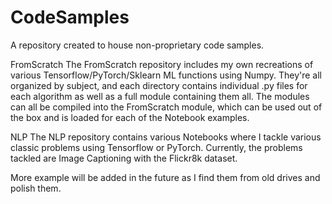 # CodeSamples
A repository created to house non-proprietary code samples. 

FromScratch
The FromScratch repository includes my own recreations of various Tensorflow/PyTorch/Sklearn ML functions using Numpy.
They're all organized by subject, and each directory contains individual .py files for each algorithm as well
as a full module containing them all. The modules can all be compiled into the FromScratch module, which can 
be used out of the box and is loaded for each of the Notebook examples.

NLP
The NLP repository contains various Notebooks where I tackle various classic problems using Tensorflow or PyTorch.
Currently, the problems tackled are Image Captioning with the Flickr8k dataset.

More example will be added in the future as I find them from old drives and polish them.
